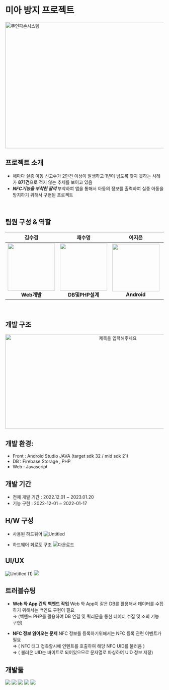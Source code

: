 # **미아 방지 프로젝트**
<img src="https://github.com/user-attachments/assets/cffbe5fc-a92b-4007-ac42-f88cd5554aad" alt ="무인파손시스템" width = "600" height="400">

## 프로젝트 소개
- 해마다 실종 아동 신고수가 2만건 이상이 발생하고 1년이 넘도록 찾지 못하는 사례가 **871건**으로 적지 않는 추세를 보이고 있음
-  ***NFC기능을 부착한 팔찌*** 부착하여 앱을 통해서 아동의 정보를 출력하여 실종 아동을 방지하기 위해서 구현된 프로젝트

</br>

## 팀원 구성 & 역할
<div align="center">


| **김수겸** | **채수명** | **이지은** | **조형석** |
| :------: |  :------: | :------: | :------: |
| <img src="https://github.com/user-attachments/assets/e553fca2-ffae-421f-8e77-bed2e1a7bf32" height=150 width=150> <br/>  **Web개발** | <img src="https://github.com/user-attachments/assets/c1d237ad-1685-44a5-b476-b0da86dcdaef" height=150 width=150> <br/> **DB및PHP설계** |<img src="https://github.com/user-attachments/assets/0ce22f69-4444-4923-85c2-896217f7dcc5" height=150 width=150> <br/> **Android**| <img src="https://github.com/user-attachments/assets/5abd2834-0221-477f-a75e-ee580d22c1f0" height=150 width=150> <br/> **Android**|

</div>
<br>

## 개발 구조
<div align="center">
  <img src="https://github.com/user-attachments/assets/f731225f-c12c-4e32-bcf8-b08dc807b679" alt="제목을 입력해주세요" width="700" height="300">
</div>

## 개발 환경:
- Front : Android Studio JAVA (target sdk 32 / mid sdk 21)
- DB :  Firebase Storage , PHP 
- Web : Javascript

## 개발 기간 
- 전체 개발 기간 : 2022.12.01 ~ 2023.01.20
- 기능 구현 : 2022-12-01 ~ 2022-01-17

## H/W 구성
- 사용된 하드웨어
 ![Untitled](https://github.com/user-attachments/assets/aae4b825-618c-42b0-8ba9-4d790341c890)
  
- 하드웨어 회로도 구조
 ![다운로드](https://github.com/user-attachments/assets/e3a8d5f7-e481-4477-b7e7-647b202d947c)

## UI/UX
![Untitled (1)](https://github.com/user-attachments/assets/2d51f0b7-94b5-4870-9e80-1e738957fbe7)
<img src= "https://github.com/user-attachments/assets/841cce7e-0f9e-44ae-9bed-5d741f2c93cd"/>


## 트러블슈팅 
- **Web 와 App 간의 백엔드 작업**
      Web 와 App이 같은 DB를 활용해서 데이터를 수집하기 위해서는 백엔드 구현이 필요 <br>
    ⇒ (백엔드 PHP를 활용하여 DB 연결 및 쿼리문을 통한 데이터 수집 및 조회 기능 구현)

    
- **NFC 정보 읽어오는 문제**
    NFC 정보를 등록하기위해서는 NFC 등록 관련 이벤트가 필요 <br>
     ⇒ ( NFC 태그 접촉할시에 인텐트를 호출하여 해당 NFC UID를 불러옴 )<br>
     ⇒   ( 불러온 UID는 바이트로 되어있으므로 문자열로 파싱하여 UID 정보 저장)


## 개발툴
<img src="https://img.shields.io/badge/Android Studio-3DDC84?style=flat-square&logo=Android Studio&logoColor=white"/> <img src="https://img.shields.io/badge/java-007396?style=flat-square&logo=java&logoColor=white"/>
<img src="https://img.shields.io/badge/Firebase-FFCA28?style=flat-square&logo=firebase&logoColor=white"/> <img src="https://img.shields.io/badge/ESP32-323232?style=flat-square&logo=Espressif&logoColor=white"/> <img src="https://img.shields.io/badge/PHP-777BB4?style=flat-square&logo=php&logoColor=white"/>


